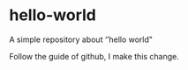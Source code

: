 # hello-world
A simple repository about ‘’hello world"

Follow the guide of github, I make this change.
